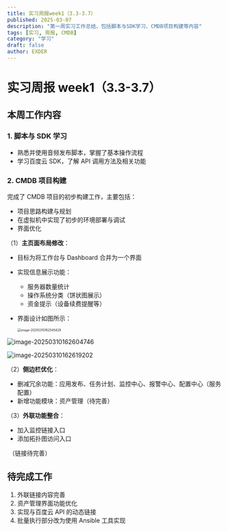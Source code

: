 ```yaml
---
title: 实习周报week1（3.3-3.7）
published: 2025-03-07
description: "第一周实习工作总结，包括脚本与SDK学习、CMDB项目构建等内容"
tags: [实习, 周报, CMDB]
category: "学习"
draft: false
author: EXDER
---
```


# 实习周报 week1（3.3-3.7）

## 本周工作内容

### 1. 脚本与 SDK 学习

- 熟悉并使用音频发布脚本，掌握了基本操作流程
- 学习百度云 SDK，了解 API 调用方法及相关功能

### 2. CMDB 项目构建

完成了 CMDB 项目的初步构建工作，主要包括：

- 项目思路构建与规划
- 在虚拟机中实现了初步的环境部署与调试
- 界面优化

（1）**主页面布局修改**：

- 目标为将工作台与 Dashboard 合并为一个界面
- 实现信息展示功能：
  - 服务器数量统计
  - 操作系统分类（饼状图展示）
  - 资金提示（设备续费提醒等）
- 界面设计如图所示：

  <img src="https://exder-1333988393.cos.ap-beijing.myqcloud.com/image-20250310162540429.png" alt="image-20250310162540429" style="zoom: 50%;" />

![image-20250310162604746](https://exder-1333988393.cos.ap-beijing.myqcloud.com/image-20250310162604746.png)

![image-20250310162619202](https://exder-1333988393.cos.ap-beijing.myqcloud.com/image-20250310162619202.png)

（2）**侧边栏优化**：

- 删减冗余功能：应用发布、任务计划、监控中心、报警中心、配置中心（服务配置）
- 新增功能模块：资产管理（待完善）

（3）**外联功能整合**：

- 加入监控链接入口
- 添加拓扑图访问入口

​ （链接待完善）

## 待完成工作

1. 外联链接内容完善
2. 资产管理界面功能优化
3. 实现与百度云 API 的动态链接
4. 批量执行部分改为使用 Ansible 工具实现
